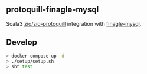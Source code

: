 ## protoquill-finagle-mysql

Scala3 [zio/zio-protoquill](https://github.com/zio/zio-protoquill) integration with [finagle-mysql](https://twitter.github.io/finagle/). 

## Develop

```sh
> docker compose up -d
> ./setup/setup.sh
> sbt test
```
